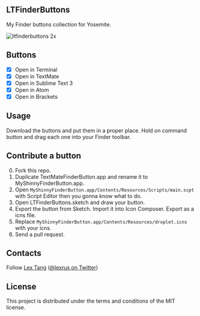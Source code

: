 ## LTFinderButtons
My Finder buttons collection for Yosemite.

![ltfinderbuttons 2x](https://cloud.githubusercontent.com/assets/219689/4991647/325d4cf8-69d1-11e4-9548-741b4668a7c2.png)

## Buttons
- [x] Open in Terminal
- [x] Open in TextMate
- [x] Open in Sublime Text 3
- [x] Open in Atom
- [x] Open in Brackets

## Usage
Download the buttons and put them in a proper place. Hold on command button and drag each one into your Finder toolbar.

## Contribute a button
0. Fork this repo.
1. Duplicate TextMateFinderButton.app and rename it to MyShinnyFinderButton.app.
2. Open `MyShinnyFinderButton.app/Contents/Resources/Scripts/main.scpt` with Script Editor then you gonna know what to do.
3. Open LTFinderButtons.sketch and draw your button.
4. Export the button from Sketch. Import it into Icon Composer. Export as a icns file.
5. Replace `MyShinnyFinderButton.app/Contents/Resources/droplet.icns` with your icns.
6. Send a pull request.


## Contacts
Follow [Lex Tang](https://github.com/lexrus/) ([@lexrus on Twitter](https://twitter.com/lexrus/))

## License
This project is distributed under the terms and conditions of the MIT license.
